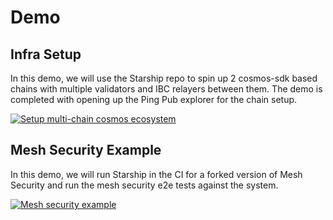 # Demo

## Infra Setup

In this demo, we will use the Starship repo to spin up 2 cosmos-sdk based chains with multiple validators and IBC relayers between them.
The demo is completed with opening up the Ping Pub explorer for the chain setup.

[![Setup multi-chain cosmos ecosystem](https://raw.githubusercontent.com/Anmol1696/starship/anmol/docs/docs/docs/assets/images/thumbnail-demo-starship-infra.png)](https://www.youtube.com/watch?v=mUP-_O2v3BQ "Starship")

## Mesh Security Example

In this demo, we will run Starship in the CI for a forked version of Mesh Security and run the mesh security e2e tests against the system.

[![Mesh security example](https://raw.githubusercontent.com/Anmol1696/starship/anmol/docs/docs/docs/assets/images/thumbnail-demo-meshsecurity.png)](https://drive.google.com/file/d/1CsW8f0XM9FAnFM_dD3lfywMzQmNLgR0B/view "Mesh Security example")
